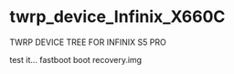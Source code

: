 # twrp_device_Infinix_X660C
TWRP DEVICE TREE FOR INFINIX S5 PRO

test it... 
fastboot boot recovery.img
